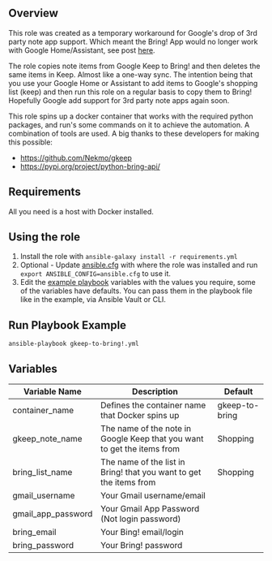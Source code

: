 ## Overview
This role was created as a temporary workaround for Google's drop of 3rd party note app support. Which meant the Bring! App would no longer work with Google Home/Assistant, see post [here](https://www.getbring.com/blog-posts/google-assistant-no-more-support-for-third-party-list-apps).

The role copies note items from Google Keep to Bring! and then deletes the same items in Keep. Almost like a one-way sync. The intention being that you use your Google Home or Assistant to add items to Google's shopping list (keep) and then run this role on a regular basis to copy them to Bring! Hopefully Google add support for 3rd party note apps again soon.

This role spins up a docker container that works with the required python packages, and run's some commands on it to achieve the automation. A combination of tools are used. A big thanks to these developers for making this possible:
 - https://github.com/Nekmo/gkeep
 - https://pypi.org/project/python-bring-api/

## Requirements
All you need is a host with Docker installed.

## Using the role
1. Install the role with `ansible-galaxy install -r requirements.yml`
2. Optional - Update [ansible.cfg](../../playbook-examples/ansible.cfg) with where the role was installed and run `export ANSIBLE_CONFIG=ansible.cfg` to use it.
3. Edit the [example playbook](../../playbook-examples/gkeep-to-bring!.yml) variables with the values you require, some of the variables have defaults. You can pass them in the playbook file like in the example, via Ansible Vault or CLI. 

## Run Playbook Example
```
ansible-playbook gkeep-to-bring!.yml
```

## Variables
| Variable Name | Description         | Default |
|----------|--------------------------|---------|
| container_name | Defines the container name that Docker spins up | gkeep-to-bring |
| gkeep_note_name | The name of the note in Google Keep that you want to get the items from | Shopping |
| bring_list_name | The name of the list in Bring! that you want to get the items from | Shopping |
| gmail_username | Your Gmail username/email |  |
| gmail_app_password | Your Gmail App Password (Not login password) |  |
| bring_email  | Your Bing! email/login |  |
| bring_password | Your Bring! password |  |
